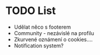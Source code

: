TODO List
==========
* Udělat něco s footerem
* Community - nezávislé na profilu
* Zkurvené oznámení o cookies....
* Notification system?